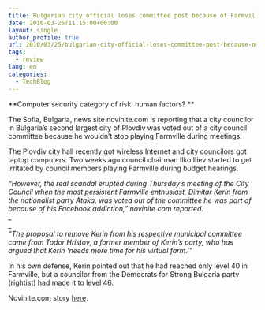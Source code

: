 ```yaml
---
title: Bulgarian city official loses committee post because of Farmville addiction
date: 2010-03-25T11:15:00+00:00
layout: single
author_profile: true
url: 2010/03/25/bulgarian-city-official-loses-committee-post-because-of-farmville-addiction/
tags:
  - review
lang: en
categories: 
  - TechBlog
---
```

**Computer security category of risk: human factors? **

The Sofia, Bulgaria, news site novinite.com is reporting that a city councilor in Bulgaria’s second largest city of Plovdiv was voted out of a city council committee because he wouldn’t stop playing Farmville during meetings.

The Plovdiv city hall recently got wireless Internet and city councilors got laptop computers. Two weeks ago council chairman Ilko Iliev started to get irritated by council members playing Farmville during budget hearings.

_“However, the real scandal erupted during Thursday’s meeting of the City Council when the most persistent Farmville enthusiast, Dimitar Kerin from the nationalist party Ataka, was voted out of the committee he was part of because of his Facebook addiction,” novinite.com reported._  
_  
_  
_“The proposal to remove Kerin from his respective municipal committee came from Todor Hristov, a former member of Kerin’s party, who has argued that Kerin ‘needs more time for his virtual farm.’”_

In his own defense, Kerin pointed out that he had reached only level 40 in Farmville, but a councilor from the Democrats for Strong Bulgaria party (rightist) had made it to level 46.

Novinite.com story [here](http://www.novinite.com/view_news.php?id=114390).
